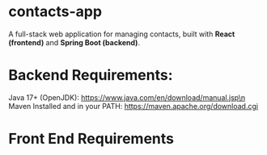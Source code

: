 # contacts-app
A full-stack web application for managing contacts, built with **React (frontend)** and **Spring Boot (backend)**.

# Backend Requirements:
Java 17+ (OpenJDK): https://www.java.com/en/download/manual.jsp\n
Maven Installed and in your PATH: https://maven.apache.org/download.cgi

# Front End Requirements

